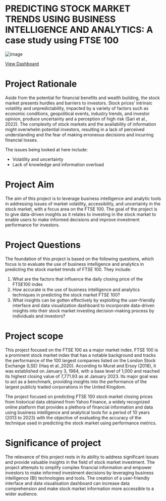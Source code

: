 # PREDICTING STOCK MARKET TRENDS USING BUSINESS INTELLIGENCE AND ANALYTICS: A case study using FTSE 100

![image](https://github.com/ROCeey/FTSE-Stock-Price-Prediction/assets/67713745/72733da0-c7f4-4675-8c75-98635f2c4125)

[View Dashboard](https://app.powerbi.com/view?r=eyJrIjoiYmU4M2I1YjgtZDJmZS00MjUxLTlhNTEtZjQzZDJiN2U3MWZiIiwidCI6IjIzNzkwYzEwLWRiNmQtNDM1ZC05MjFkLWI4NTQ0YjcxODY1YSJ9)
# Project Rationale
Aside from the potential for financial benefits and wealth building, the stock market presents hurdles and barriers to investors. Stock prices’ intrinsic volatility and unpredictability, impacted by a variety of factors such as economic conditions, geopolitical events, industry trends, and investor opinion, produce uncertainty and a perception of high risk (Sari et al., 2022). The complexity of stock markets and the availability of information might overwhelm potential investors, resulting in a lack of perceived understanding and the fear of making erroneous decisions and incurring financial losses.

The issues being looked at here include:
* Volatility and uncertainty
* Lack of knowledge and information overload	
 

# Project Aim
The aim of this project is to leverage business intelligence and analytic tools in addressing issues of market volatility, accessibility, and uncertainty in the stock market, with a focus area on the FTSE 100. The goal of the project is to give data-driven insights as it relates to investing in the stock market to enable users to make informed decisions and improve investment performance for investors. 

# Project Questions
The foundation of this project is based on the following questions, which focus is to evaluate the use of business intelligence and analytics in predicting the stock market trends of FTSE 100.  They include:

1.	What are the factors that influence the daily closing price of the FTSE100 index
2.	How accurate is the use of business intelligence and analytics techniques in predicting the stock market FTSE 100?
3.	What insights can be gotten effectively by exploiting the user-friendly interface and data visualization dashboard to incorporate data-driven insights into their stock market investing decision-making process by individuals and investors?

# Project scope
This project focused on the FTSE 100 as a major market index. FTSE 100 is a prominent stock market index that has a notable background and tracks the performance of the 100 largest companies listed on the London Stock Exchange (LSE) (Haq et al.,2020). According to Murat and Ersoy (2018), it was established on January 3, 1984, with a base level of 1,000 and reached its highest closing value of 7,771.93 as at January 2023. Its major goal was to act as a benchmark, providing insights into the performance of the largest publicly traded corporations in the United Kingdom. 

The project focused on predicting FTSE 100 stock market closing prices from historical data obtained from Yahoo Finance, a widely recognized online platform that provides a plethora of financial information and data using business intelligence and analytical tools for a period of 10 years (2013 to 2023) with the objective of evaluating the accuracy of the technique used in predicting the stock market using performance metrics.

# Significance of project
The relevance of this project rests in its ability to address significant issues and provide valuable insights in the field of stock market investment. The project attempts to simplify complex financial information and empower investors to make informed investment decisions by leveraging business intelligence (BI) technologies and tools. The creation of a user-friendly interface and data visualisation dashboard can increase data comprehension and make stock market information more accessible to a wider audience.
